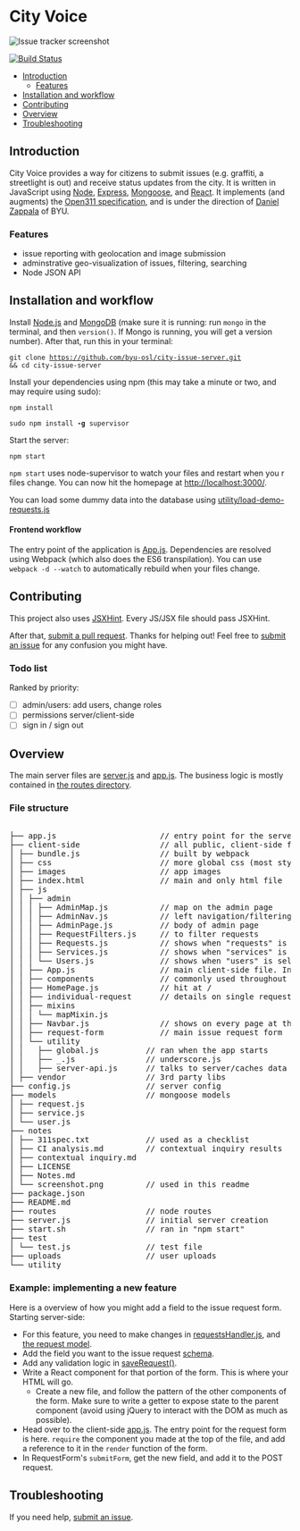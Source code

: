 # City Voice

![Issue tracker screenshot](https://raw.github.com/byu-osl/city-issue-server/master/notes/screenshot.png)

[![Build Status](https://travis-ci.org/byu-osl/city-issue-server.svg?branch=master)](https://travis-ci.org/byu-osl/city-issue-server)

* [Introduction](#introduction)
	- [Features](#features)
* [Installation and workflow](#installation-and-workflow)
* [Contributing](#contributing)
* [Overview](#overview)
* [Troubleshooting](#troubleshooting)

## Introduction

City Voice provides a way for citizens to submit issues (e.g. graffiti, a streetlight is out) and receive status updates from the city. It is written in JavaScript using <a href="https://nodejs.org/" target="_blank">Node</a>, [Express](http://expressjs.com/), [Mongoose](http://mongoosejs.com/index.html), and [React](http://facebook.github.io/react/). It implements (and augments) the [Open311 specification](http://wiki.open311.org/GeoReport_v2/), and is under the direction of [Daniel Zappala](https://github.com/zappala) of BYU. 

### Features

- issue reporting with geolocation and image submission
- adminstrative geo-visualization of issues, filtering, searching
- Node JSON API

## Installation and workflow

Install [Node.js](https://nodejs.org/) and [MongoDB](http://docs.mongodb.org/manual/installation/) (make sure it is running: run `mongo` in the terminal, and then `version()`. If Mongo is running, you will get a version number). After that, run this in your terminal:

<code>git clone https://github.com/byu-osl/city-issue-server.git && cd city-issue-server</code>

Install your dependencies using npm (this may take a minute or two, and may require using sudo):

<code>npm install</code>

<code>sudo npm install **-g** supervisor</code>

Start the server:

<code>npm start</code>

`npm start` uses node-supervisor to watch your files and restart when you r files change. You can now hit the homepage at [http://localhost:3000/](http://localhost:3000/). 

You can load some dummy data into the database using [utility/load-demo-requests.js](/utility/load-demo-requests.js)

#### Frontend workflow

The entry point of the application is [App.js](client-side/js/App.js). Dependencies are resolved using Webpack (which also does the ES6 transpilation). You can use `webpack -d --watch` to automatically rebuild when your files change.

## Contributing

This project also uses [JSXHint](https://github.com/STRML/JSXHint). Every JS/JSX file should pass JSXHint.

After that, [submit a pull request](https://help.github.com/articles/using-pull-requests/). Thanks for helping out! Feel free to [submit an issue](https://github.com/byu-osl/city-issue-server/issues/new) for any confusion you might have.

### Todo list

Ranked by priority:
- [ ] admin/users: add users, change roles
- [ ] permissions server/client-side
- [ ] sign in / sign out

## Overview

The main server files are [server.js](server.js) and [app.js](app.js). The business logic is mostly contained in [the routes directory](routes).

### File structure

<pre>
                           
├── app.js                      // entry point for the server.
├── client-side                 // all public, client-side files     
│ ├── bundle.js                 // built by webpack       
│ ├── css                       // more global css (most styling in jsx)
│ ├── images                    // app images    
│ ├── index.html                // main and only html file      
│ ├── js                        
│ │ ├── admin                         
│ │ │ ├── AdminMap.js           // map on the admin page               
│ │ │ ├── AdminNav.js           // left navigation/filtering
│ │ │ ├── AdminPage.js          // body of admin page            
│ │ │ ├── RequestFilters.js     // to filter requests
│ │ │ ├── Requests.js           // shows when "requests" is selected
│ │ │ ├── Services.js           // shows when "services" is selected
│ │ │ └── Users.js              // shows when "users" is selected
│ │ ├── App.js                  // main client-side file. Includes routes.
│ │ ├── components              // commonly used throughout the app         
│ │ ├── HomePage.js             // hit at /               
│ │ ├── individual-request      // details on single request                 
│ │ ├── mixins                           
│ │ │ └── mapMixin.js                           
│ │ ├── Navbar.js               // shows on every page at the top            
│ │ ├── request-form            // main issue request form           
│ │ └── utility                           
│ │   ├── global.js          // ran when the app starts                
│ │   ├── _.js               // underscore.js        
│ │   ├── server-api.js      // talks to server/caches data                  
│ ├── vendor                 // 3rd party libs                   
├── config.js                // server config       
├── models                   // mongoose models    
│ ├── request.js                           
│ ├── service.js                           
│ └── user.js                          
├── notes                           
│ ├── 311spec.txt            // used as a checklist               
│ ├── CI analysis.md         // contextual inquiry results                  
│ ├── contextual inquiry.md                           
│ ├── LICENSE                           
│ ├── Notes.md                           
│ └── screenshot.png         // used in this readme                  
├── package.json                           
├── README.md                           
├── routes                   // node routes        
├── server.js                // initial server creation           
├── start.sh                 // ran in "npm start"          
├── test                           
│ └── test.js                // test file           
├── uploads                  // user uploads
└── utility                           
</pre>

### Example: implementing a new feature

Here is a overview of how you might add a field to the issue request form. Starting server-side:

- For this feature, you need to make changes in [requestsHandler.js](routes/requestsHandler.js), and [the request model](models/request.js).
- Add the field you want to the issue request [schema](https://github.com/byu-osl/city-issue-server/blob/17d05d5950880dcbfe5b02b887665b6ccc983896/models/request.js#L3).
- Add any validation logic in [saveRequest()](https://github.com/byu-osl/city-issue-server/blob/17d05d5950880dcbfe5b02b887665b6ccc983896/routes/requestsHandler.js#L68).
- Write a React component for that portion of the form. This is where your HTML will go.
	+ Create a new file, and follow the pattern of the other components of the form. Make sure to write a getter to expose state to the parent component (avoid using jQuery to interact with the DOM as much as possible).
- Head over to the client-side [app.js](client-side/js/app.js). The entry point for the request form is here. `require` the component you made at the top of the file, and add a reference to it in the `render` function of the form.
- In RequestForm's `submitForm`, get the new field, and add it to the POST request.

## Troubleshooting

If you need help, [submit an issue](https://github.com/byu-osl/city-issue-server/issues/new).